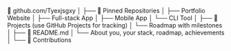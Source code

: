 📁 github.com/Tyexjsgxy
│
├── 📌 Pinned Repositories
│   ├── Portfolio Website
│   ├── Full-stack App
│   ├── Mobile App
│   └── CLI Tool
│
├── 📁 Projects (use GitHub Projects for tracking)
│   └── Roadmap with milestones
│
├── 🧾 README.md
│   └── About you, your stack, roadmap, achievements
│
└── 🧪 Contributions
